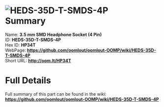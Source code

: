 
![HEDS-35D-T-SMDS-4P](https://github.com/oomlout/oomlout-OOMP/blob/master/parts/HEDS-35D-T-SMDS-4P/HEDS-35D-T-SMDS-4P_420.jpg)   
Summary
=================
  
Name: __3.5 mm SMD Headphone Socket (4 Pin)__    
ID: __HEDS-35D-T-SMDS-4P__   
Hex ID: __HP34T__   
WebPage: __https://github.com/oomlout/oomlout-OOMP/wiki/HEDS-35D-T-SMDS-4P__   
Short URL: __http://oom.lt/HP34T__   

Full Details
==========================
Full summary of this part can be found in the wiki:   
__https://github.com/oomlout/oomlout-OOMP/wiki/HEDS-35D-T-SMDS-4P__    

